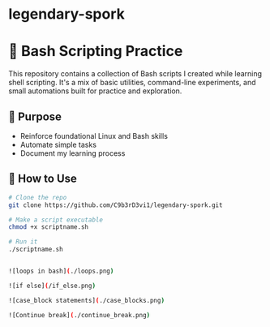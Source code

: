 # legendary-spork

# 🐚 Bash Scripting Practice

This repository contains a collection of Bash scripts I created while learning shell scripting. It's a mix of basic utilities, command-line experiments, and small automations built for practice and exploration.

## 🎯 Purpose

- Reinforce foundational Linux and Bash skills
- Automate simple tasks
- Document my learning process


## 🚀 How to Use

```bash
# Clone the repo
git clone https://github.com/C9b3rD3vi1/legendary-spork.git

# Make a script executable
chmod +x scriptname.sh

# Run it
./scriptname.sh


![loops in bash](./loops.png)

![if else](/if_else.png)

![case_block statements](./case_blocks.png)

![Continue break](./continue_break.png)